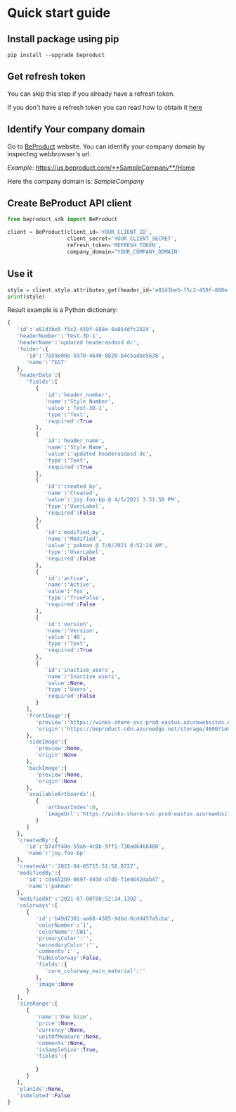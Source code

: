 # Quick start guide

## Install package using pip

`pip install --upgrade beproduct`

## Get refresh token
You can skip this step if you already have a refresh token.

If you don't have a refresh token you can read how to obtain it [here](./003-getting-refresh-token.md)

## Identify Your company domain

Go to [BeProduct](https://www.beproduct.com) website. You can identify your company domain by inspecting webbrowser's url.

*Example*:
https://us.beproduct.com/**SampleCompany**/Home

Here the company domain is: *SampleCompany*


## Create BeProduct API client
```python
from beproduct.sdk import BeProduct

client = BeProduct(client_id='YOUR_CLIENT_ID',
                   client_secret='YOUR_CLIENT_SECRET',
                   refresh_token='REFRESH_TOKEN',
                   company_domain="YOUR_COMPANY_DOMAIN'
```
## Use it

```python
style = client.style.attributes_get(header_id='e81d3be5-f5c2-450f-888e-8a854dfc2824')
print(style)
```
Result example is a Python dictionary:
```python
{
   'id':'e81d3be5-f5c2-450f-888e-8a854dfc2824',
   'headerNumber':'Test-3D-1',
   'headerName':'updated headerasdasd dc',
   'folder':{
      'id':'7a59e00e-5970-4640-8820-b4c5a4be5638',
      'name':'TEST'
   },
   'headerData':{
      'fields':[
         {
            'id':'header_number',
            'name':'Style Number',
            'value':'Test-3D-1',
            'type':'Text',
            'required':True
         },
         {
            'id':'header_name',
            'name':'Style Name',
            'value':'updated headerasdasd dc',
            'type':'Text',
            'required':True
         },
         {
            'id':'created_by',
            'name':'Created',
            'value':'joy.foo-bp @ 4/5/2021 3:51:58 PM',
            'type':'UserLabel',
            'required':False
         },
         {
            'id':'modified_by',
            'name':'Modified',
            'value':'pakman @ 7/8/2021 8:52:24 AM',
            'type':'UserLabel',
            'required':False
         },
         {
            'id':'active',
            'name':'Active',
            'value':'Yes',
            'type':'TrueFalse',
            'required':False
         },
         {
            'id':'version',
            'name':'Version',
            'value':'40',
            'type':'Text',
            'required':True
         },
         {
            'id':'inactive_users',
            'name':'Inactive users',
            'value':None,
            'type':'Users',
            'required':False
         }
      ],
      'frontImage':{
         'preview':'https://winks-share-svc-prod-eastus.azurewebsites.net/media/preview/469071e0-8e0f-47aa-b518-80ad83af9e5f/673e1744-d790-48e1-bf1a-cf143d86c318/1/0/673e1744-d790-48e1-bf1a-cf143d86c318.jpg?width=1000',
         'origin':'https://beproduct-cdn.azureedge.net/storage/469071e0-8e0f-47aa-b518-80ad83af9e5f/673e1744-d790-48e1-bf1a-cf143d86c318/1/test-3d-1-test-3d-1.bw'
      },
      'sideImage':{
         'preview':None,
         'origin':None
      },
      'backImage':{
         'preview':None,
         'origin':None
      },
      'availableArtboards':[
         {
            'artboarIndex':0,
            'imageUrl':'https://winks-share-svc-prod-eastus.azurewebsites.net/media/preview/469071e0-8e0f-47aa-b518-80ad83af9e5f/673e1744-d790-48e1-bf1a-cf143d86c318/1/0/673e1744-d790-48e1-bf1a-cf143d86c318.jpg?width=1000'
         }
      ]
   },
   'createdBy':{
      'id':'b7aff40a-59ab-4c0b-9ff1-730a86468480',
      'name':'joy.foo-bp'
   },
   'createdAt':'2021-04-05T15:51:58.072Z',
   'modifiedBy':{
      'id':'cde652b9-0697-493d-a7d8-f1e4642dab47',
      'name':'pakman'
   },
   'modifiedAt':'2021-07-08T08:52:24.139Z',
   'colorways':[
      {
         'id':'b49d7301-aa68-4385-9dbd-8cdd457a5cba',
         'colorNumber':'1',
         'colorName':'CW1',
         'primaryColor':'',
         'secondaryColor':'',
         'comments':'',
         'hideColorway':False,
         'fields':{
            'core_colorway_main_material':''
         },
         'image':None
      }
   ],
   'sizeRange':[
      {
         'name':'One Size',
         'price':None,
         'currency':None,
         'unitOfMeasure':None,
         'comments':None,
         'isSampleSize':True,
         'fields':{
            
         }
      }
   ],
   'planIds':None,
   'isDeleted':False
}
```

